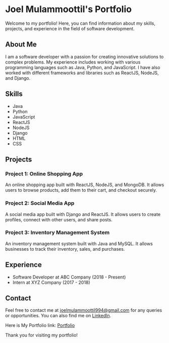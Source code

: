 Joel Mulammoottil's Portfolio
=============================

Welcome to my portfolio! Here, you can find information about my skills, projects, and experience in the field of software development.

About Me
--------

I am a software developer with a passion for creating innovative solutions to complex problems. My experience includes working with various programming languages such as Java, Python, and JavaScript. I have also worked with different frameworks and libraries such as ReactJS, NodeJS, and Django.

Skills
------

*   Java
*   Python
*   JavaScript
*   ReactJS
*   NodeJS
*   Django
*   HTML
*   CSS

Projects
--------

### Project 1: Online Shopping App

An online shopping app built with ReactJS, NodeJS, and MongoDB. It allows users to browse products, add them to their cart, and checkout securely.

### Project 2: Social Media App

A social media app built with Django and ReactJS. It allows users to create profiles, connect with other users, and share posts.

### Project 3: Inventory Management System

An inventory management system built with Java and MySQL. It allows businesses to track their inventory, sales, and purchases.

Experience
----------

*   Software Developer at ABC Company (2018 - Present)
*   Intern at XYZ Company (2017 - 2018)

Contact
-------

Feel free to contact me at [joelmulammoottil994@gmail.com](mailto:joelmulammoottil994@gmail.com) for any queries or opportunities. You can also find me on [LinkedIn](https://www.linkedin.com/in/joel-j-mathew-71393a210/).

Here is My Portfolio link: [Portfolio](https://joelmulammoottil994.github.io/Portfolio/)


Thank you for visiting my portfolio!

